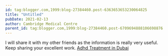 ```yaml
---
id: tag:blogger.com,1999:blog-27384460.post-6363653653230064825
title: "Untitled"
pubDate: 2021-02-13
author: Cambridge Medical Centre
parent_id: tag:blogger.com,1999:blog-27384460.post-6709694888106698876
---
```


I will share it with my other friends as the information is really very useful. Keep sharing your excellent work. [Adhd Treatment in Dubai](https://cambridgemedicalcentre.com/dance-movement-psychotherapy-service/)